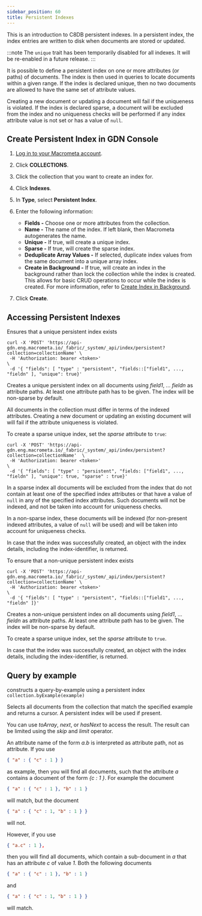 ```yaml
---
sidebar_position: 60
title: Persistent Indexes
---
```


This is an introduction to C8DB persistent indexes. In a persistent index, the index entries are written to disk when documents are stored or updated.

:::note
The `unique` trait has been temporarily disabled for all indexes. It will be re-enabled in a future release.
:::

It is possible to define a persistent index on one or more attributes (or paths) of documents. The index is then used in queries to locate documents within a given range. If the index is declared unique, then no two documents are allowed to have the same set of attribute values.

Creating a new document or updating a document will fail if the uniqueness is violated. If the index is declared sparse, a document will be excluded from the index and no uniqueness checks will be performed if any index attribute value is not set or has a value of `null`.

## Create Persistent Index in GDN Console

1. [Log in to your Macrometa account](https://auth.paas.macrometa.io/).
1. Click **COLLECTIONS**.
1. Click the collection that you want to create an index for.
1. Click **Indexes**.
1. In **Type**, select **Persistent Index**.
1. Enter the following information:

   - **Fields -** Choose one or more attributes from the collection.
   - **Name -** The name of the index. If left blank, then Macrometa autogenerates the name.
   - **Unique -** If true, will create a unique index.
   - **Sparse -** If true, will create the sparse index.
   - **Deduplicate Array Values -** If selected, duplicate index values from the same document into a
unique array index.
   - **Create in Background -** If true, will create an index in the background rather than lock the collection while the index is created. This allows for basic CRUD operations to occur while the index is created. For more information, refer to [Create Index in Background](create-index-in-background.md).

1. Click **Create**.

## Accessing Persistent Indexes

Ensures that a unique persistent index exists

```cURL
curl -X 'POST' 'https://api-gdn.eng.macrometa.io/_fabric/_system/_api/index/persistent?collection=collectionName' \
 -H 'Authorization: bearer <token>'                                                                              \    
 -d '{ "fields": [ "type" : "persistent", "fields::["field1", ..., "fieldn" ], "unique": true}'
```

Creates a unique persistent index on all documents using *field1*, ... *fieldn* as attribute paths. At least one attribute path has to be given. The index will be non-sparse by default.

All documents in the collection must differ in terms of the indexed attributes. Creating a new document or updating an existing document will will fail if the attribute uniqueness is violated. 

To create a sparse unique index, set the *sparse* attribute to `true`:
```cURL
curl -X 'POST' 'https://api-gdn.eng.macrometa.io/_fabric/_system/_api/index/persistent?collection=collectionName'  \
 -H 'Authorization: bearer <token>'                                                                               \
 -d '{ "fields": [ "type" : "persistent", "fields: ["field1", ..., "fieldn" ], "unique": true, "sparse" : true}'
```

In a sparse index all documents will be excluded from the index that do not contain at least one of the specified index attributes or that have a value of `null` in any of the specified index attributes. Such documents will not be indexed, and not be taken into account for uniqueness checks.

In a non-sparse index, these documents will be indexed (for non-present indexed attributes, a value of `null` will be used) and will be taken into account for uniqueness checks.

In case that the index was successfully created, an object with the index details, including the index-identifier, is returned.


To ensure that a non-unique persistent index exists
```cURL
curl -X 'POST' 'https://api-gdn.eng.macrometa.io/_fabric/_system/_api/index/persistent?collection=collectionName' \
 -H 'Authorization: bearer <token>'                                                                              \
 -d '{ "fields": [ "type" : "persistent", "fields::["field1", ..., "fieldn" ]}'
```

Creates a non-unique persistent index on all documents using *field1*, ... *fieldn* as attribute paths. At least one attribute path has to be given. The index will be non-sparse by default.

To create a sparse unique index, set the *sparse* attribute to `true`.

In case that the index was successfully created, an object with the index details, including the index-identifier, is returned.

## Query by example

constructs a query-by-example using a persistent index `collection.byExample(example)`

Selects all documents from the collection that match the specified example and returns a cursor. A persistent index will be used if present.

You can use *toArray*, *next*, or *hasNext* to access the result. The result can be limited using the *skip* and *limit* operator.

An attribute name of the form *a.b* is interpreted as attribute path, not as attribute. If you use

```json
{ "a" : { "c" : 1 } }
```

as example, then you will find all documents, such that the attribute *a* contains a document of the form *{c : 1 }*. For example the document

```json
{ "a" : { "c" : 1 }, "b" : 1 }
```

will match, but the document

```json
{ "a" : { "c" : 1, "b" : 1 } }
```

will not.

However, if you use

```json
{ "a.c" : 1 },
```

then you will find all documents, which contain a sub-document in *a* that has an attribute *c* of value *1*. Both the following documents

```json
{ "a" : { "c" : 1 }, "b" : 1 }
```
and

```json
{ "a" : { "c" : 1, "b" : 1 } }
```
will match.